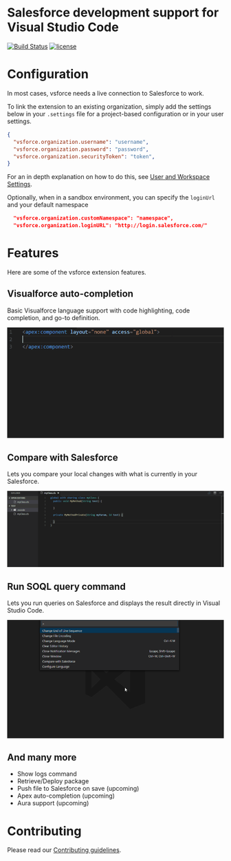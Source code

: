 # Salesforce development support for Visual Studio Code

[![Build Status](https://travis-ci.org/coveo/vsforce.svg?branch=master)](https://travis-ci.org/coveo/vsforce)
[![license](https://img.shields.io/github/license/coveo/vsforce.svg)](https://github.com/coveo/vsforce/blob/master/LICENSE)

# Configuration

In most cases, vsforce needs a live connection to Salesforce to work.

To link the extension to an existing organization, simply add the settings below in your `.settings` file for a project-based configuration or in your user settings.

```json
{
  "vsforce.organization.username": "username",
  "vsforce.organization.password": "password",
  "vsforce.organization.securityToken": "token",
}
```

For an in depth explanation on how to do this, see [User and Workspace Settings](https://code.visualstudio.com/Docs/customization/userandworkspace).

Optionally, when in a sandbox environment, you can specify the `loginUrl` and your default namespace
```json
  "vsforce.organization.customNamespace": "namespace",            
  "vsforce.organization.loginURL": "http://login.salesforce.com/" 
```

# Features

Here are some of the vsforce extension features.

## Visualforce auto-completion

Basic Visualforce language support with code highlighting, code completion, and go-to definition.

<img src='./doc/auto-completion.gif' />

## Compare with Salesforce

Lets you compare your local changes with what is currently in your Salesforce.

<img src='./doc/compare.gif' />

## Run SOQL query command

Lets you run queries on Salesforce and displays the result directly in Visual Studio Code.

<img src='./doc/soql-query.gif' />

## And many more
- Show logs command
- Retrieve/Deploy package
- Push file to Salesforce on save (upcoming)
- Apex auto-completion (upcoming)
- Aura support (upcoming)

# Contributing

Please read our [Contributing guidelines](.github/CONTRIBUTING.md).
